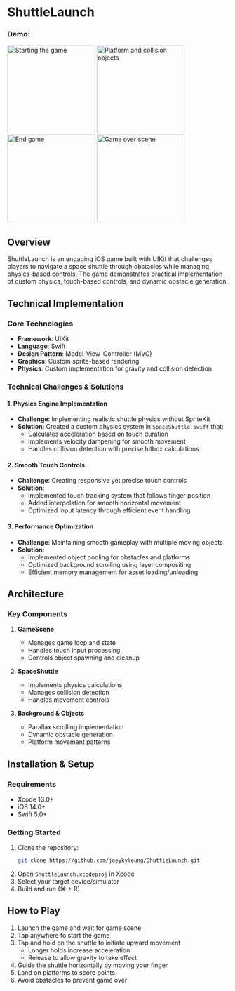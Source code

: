 # ShuttleLaunch
### **Demo:**
<img width="200" alt="Starting the game" src="https://github.com/joeykyleung/ShuttleLaunch/assets/77413460/a323eac2-2f55-4442-85c1-6fb5f6e83d7b">
<img width="200" alt="Platform and collision objects" src="https://github.com/joeykyleung/ShuttleLaunch/assets/77413460/e556826e-bfb9-4aa7-916e-9f7c5afc3350">
<img width="200" alt="End game" src="https://github.com/joeykyleung/ShuttleLaunch/assets/77413460/c43ae332-9b89-4f28-8e05-f017daae37c1">
<img width="200" alt="Game over scene" src="https://github.com/joeykyleung/ShuttleLaunch/assets/77413460/c4d4c5d6-cab3-4fac-bfb3-8ff0b52258ec">

## Overview
ShuttleLaunch is an engaging iOS game built with UIKit that challenges players to navigate a space shuttle through obstacles while managing physics-based controls. The game demonstrates practical implementation of custom physics, touch-based controls, and dynamic obstacle generation.

## Technical Implementation

### Core Technologies
- **Framework**: UIKit
- **Language**: Swift
- **Design Pattern**: Model-View-Controller (MVC)
- **Graphics**: Custom sprite-based rendering
- **Physics**: Custom implementation for gravity and collision detection

### Technical Challenges & Solutions

#### 1. Physics Engine Implementation
- **Challenge**: Implementing realistic shuttle physics without SpriteKit
- **Solution**: Created a custom physics system in `SpaceShuttle.swift` that:
  - Calculates acceleration based on touch duration
  - Implements velocity dampening for smooth movement
  - Handles collision detection with precise hitbox calculations

#### 2. Smooth Touch Controls
- **Challenge**: Creating responsive yet precise touch controls
- **Solution**: 
  - Implemented touch tracking system that follows finger position
  - Added interpolation for smooth horizontal movement
  - Optimized input latency through efficient event handling

#### 3. Performance Optimization
- **Challenge**: Maintaining smooth gameplay with multiple moving objects
- **Solution**:
  - Implemented object pooling for obstacles and platforms
  - Optimized background scrolling using layer compositing
  - Efficient memory management for asset loading/unloading

## Architecture

### Key Components
1. **GameScene**
   - Manages game loop and state
   - Handles touch input processing
   - Controls object spawning and cleanup

2. **SpaceShuttle**
   - Implements physics calculations
   - Manages collision detection
   - Handles movement controls

3. **Background & Objects**
   - Parallax scrolling implementation
   - Dynamic obstacle generation
   - Platform movement patterns

## Installation & Setup

### Requirements
- Xcode 13.0+
- iOS 14.0+
- Swift 5.0+

### Getting Started
1. Clone the repository:
   ```bash
   git clone https://github.com/joeykyleung/ShuttleLaunch.git
   ```
2. Open `ShuttleLaunch.xcodeproj` in Xcode
3. Select your target device/simulator
4. Build and run (⌘ + R)

## How to Play
1. Launch the game and wait for game scene
2. Tap anywhere to start the game
3. Tap and hold on the shuttle to initiate upward movement
   - Longer holds increase acceleration
   - Release to allow gravity to take effect
4. Guide the shuttle horizontally by moving your finger
5. Land on platforms to score points
6. Avoid obstacles to prevent game over